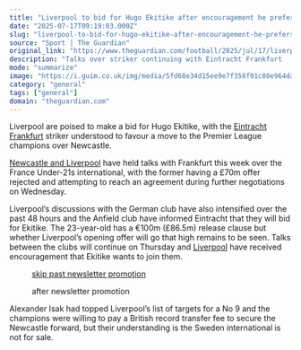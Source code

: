 ```yaml
---
title: "Liverpool to bid for Hugo Ekitike after encouragement he prefers Anfield move"
date: "2025-07-17T09:19:03.000Z"
slug: "liverpool-to-bid-for-hugo-ekitike-after-encouragement-he-prefers-anfield-move"
source: "Sport | The Guardian"
original_link: "https://www.theguardian.com/football/2025/jul/17/liverpool-to-bid-for-hugo-ekitike-prefers-anfield-move-newcastle-eintracht-frankfurt"
description: "Talks over striker continuing with Eintracht Frankfurt   Ekitike understood to favour Liverpool over Newcastle  Liverpool are poised to make a bid for Hugo Ekitike, with the Eintracht Frankfurt striker understood to favour a move to the Premier League champions over Newcastle. Newcastle and Liverpool have held talks with Frankfurt this week over the France Under-21s international, with the former having a £70m offer rejected and attempting to reach an agreement during further negotiations on Wednesday.  Continue reading..."
mode: "summarize"
image: "https://i.guim.co.uk/img/media/5fd68e34d15ee9e7f358f91c88e964da012754e9/583_54_3032_2425/master/3032.jpg?width=1200&height=630&quality=85&auto=format&fit=crop&precrop=40:21,offset-x50,offset-y0&overlay-align=bottom%2Cleft&overlay-width=100p&overlay-base64=L2ltZy9zdGF0aWMvb3ZlcmxheXMvdGctZGVmYXVsdC5wbmc&enable=upscale&s=7158b476751e024f30d24268ac9f6314"
category: "general"
tags: ["general"]
domain: "theguardian.com"
---
```

<div id="readability-page-1" class="page"><div id="maincontent"><p>Liverpool are poised to make a bid for Hugo Ekitike, with the <a href="https://www.theguardian.com/football/eintrachtfrankfurt" data-link-name="in body link" data-component="auto-linked-tag">Eintracht Frankfurt</a> striker understood to favour a move to the Premier League champions over Newcastle.</p><p><a href="https://www.theguardian.com/football/2025/jul/16/liverpool-make-approach-eintracht-frankfurt-forward-hugo-ekitike" data-link-name="in body link">Newcastle and Liverpool</a> have held talks with Frankfurt this week over the France Under-21s international, with the former having a £70m offer rejected and attempting to reach an agreement during further negotiations on Wednesday.</p><p>Liverpool’s discussions with the German club have also intensified over the past 48 hours and the Anfield club have informed Eintracht that they will bid for Ekitike. The 23-year-old has a €100m (£86.5m) release clause but whether Liverpool’s opening offer will go that high remains to be seen. Talks between the clubs will continue on Thursday and <a href="https://www.theguardian.com/football/liverpool" data-link-name="in body link" data-component="auto-linked-tag">Liverpool</a> have received encouragement that Ekitike wants to join them.</p><figure data-spacefinder-role="inline" data-spacefinder-type="model.dotcomrendering.pageElements.NewsletterSignupBlockElement"><a data-ignore="global-link-styling" href="#EmailSignup-skip-link-3">skip past newsletter promotion</a><p id="EmailSignup-skip-link-3" tabindex="0" aria-label="after newsletter promotion" role="note">after newsletter promotion</p></figure><p>Alexander Isak had topped Liverpool’s list of targets for a No 9 and the champions were willing to pay a British record transfer fee to secure the Newcastle forward, but their understanding is the Sweden international is not for sale.</p></div></div>